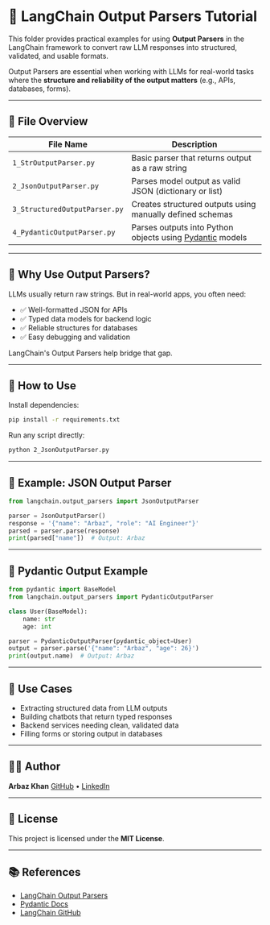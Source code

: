 # 🧾 LangChain Output Parsers Tutorial

This folder provides practical examples for using **Output Parsers** in the LangChain framework to convert raw LLM responses into structured, validated, and usable formats.

Output Parsers are essential when working with LLMs for real-world tasks where the **structure and reliability of the output matters** (e.g., APIs, databases, forms).

---

## 📂 File Overview

| File Name                    | Description                                                                 |
|-----------------------------|-----------------------------------------------------------------------------|
| `1_StrOutputParser.py`      | Basic parser that returns output as a raw string                            |
| `2_JsonOutputParser.py`     | Parses model output as valid JSON (dictionary or list)                      |
| `3_StructuredOutputParser.py` | Creates structured outputs using manually defined schemas                    |
| `4_PydanticOutputParser.py` | Parses outputs into Python objects using [Pydantic](https://docs.pydantic.dev/) models |

---

## 🎯 Why Use Output Parsers?

LLMs usually return raw strings. But in real-world apps, you often need:

- ✅ Well-formatted JSON for APIs
- ✅ Typed data models for backend logic
- ✅ Reliable structures for databases
- ✅ Easy debugging and validation

LangChain's Output Parsers help bridge that gap.

---

## 🚀 How to Use

Install dependencies:

```bash
pip install -r requirements.txt
````

Run any script directly:

```bash
python 2_JsonOutputParser.py
```

---

## 🧪 Example: JSON Output Parser

```python
from langchain.output_parsers import JsonOutputParser

parser = JsonOutputParser()
response = '{"name": "Arbaz", "role": "AI Engineer"}'
parsed = parser.parse(response)
print(parsed["name"])  # Output: Arbaz
```

---

## 🧱 Pydantic Output Example

```python
from pydantic import BaseModel
from langchain.output_parsers import PydanticOutputParser

class User(BaseModel):
    name: str
    age: int

parser = PydanticOutputParser(pydantic_object=User)
output = parser.parse('{"name": "Arbaz", "age": 26}')
print(output.name)  # Output: Arbaz
```

---

## 🔐 Use Cases

* Extracting structured data from LLM outputs
* Building chatbots that return typed responses
* Backend services needing clean, validated data
* Filling forms or storing output in databases

---

## 🧑‍💻 Author

**Arbaz Khan**
[GitHub](https://github.com/Arbazkhan-cs) • [LinkedIn](https://www.linkedin.com/in/arbazkhan-cs/)

---

## 📄 License

This project is licensed under the **MIT License**.

---

## 📚 References

* [LangChain Output Parsers](https://docs.langchain.com/docs/components/output_parsers)
* [Pydantic Docs](https://docs.pydantic.dev/)
* [LangChain GitHub](https://github.com/hwchase17/langchain)

